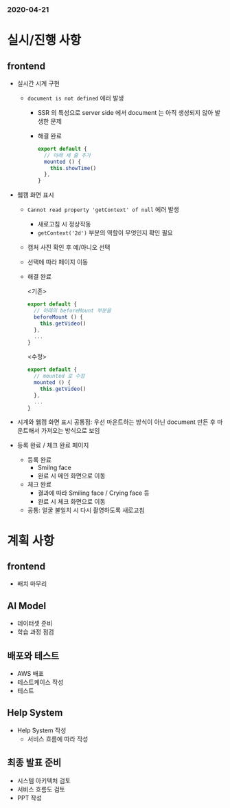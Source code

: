 ### 2020-04-21

# 실시/진행 사항

## frontend

* 실시간 시계 구현
  * `document is not defined` 에러 발생
    
    * SSR 의 특성으로 server side 에서 document 는 아직 생성되지 않아 발생한 문제
  
    * 해결 완료
    
      ```javascript
      export default {
        // 아래 세 줄 추가
        mounted () {
          this.showTime()
        },
      }
      ```
    
      
  
* 웹캠 화면 표시
  * `Cannot read property 'getContext' of null` 에러 발생
    
    * 새로고침 시 정상작동
    * `getContext('2d')` 부분의 역할이 무엇인지 확인 필요
    
  *  캡처 사진 확인 후 예/아니오 선택
    
    * 선택에 따라 페이지 이동
    
  * 해결 완료
  
    <기존>
  
    ```javascript
    export default {
      // 아래의 beforeMount 부분을
      beforeMount () {
        this.getVideo()
      },
      ...
    }
    ```
  
    <수정>
  
    ```javascript
    export default {
      // mounted 로 수정
      mounted () {
        this.getVideo()
      },
      ...
    }
    ```
  
* 시계와 웹캠 화면 표시 공통점: 우선 마운트하는 방식이 아닌 document 만든 후 마운트해서 가져오는 방식으로 보임



* 등록 완료 / 체크 완료 페이지
  * 등록 완료
    * Smilng face
    * 완료 시 메인 화면으로 이동
  * 체크 완료
    * 결과에 따라 Smiling face / Crying face 등
    * 완료 시 체크 화면으로 이동
  * 공통: 얼굴 불일치 시 다시 촬영하도록 새로고침




# 계획 사항

## frontend

* 배치 마무리



## AI Model

* 데이터셋 준비
* 학습 과정 점검



## 배포와 테스트

* AWS 배포
* 테스트케이스 작성
* 테스트



## Help System

* Help System 작성
  * 서비스 흐름에 따라 작성



## 최종 발표 준비

* 시스템 아키텍처 검토
* 서비스 흐름도 검토
* PPT 작성

